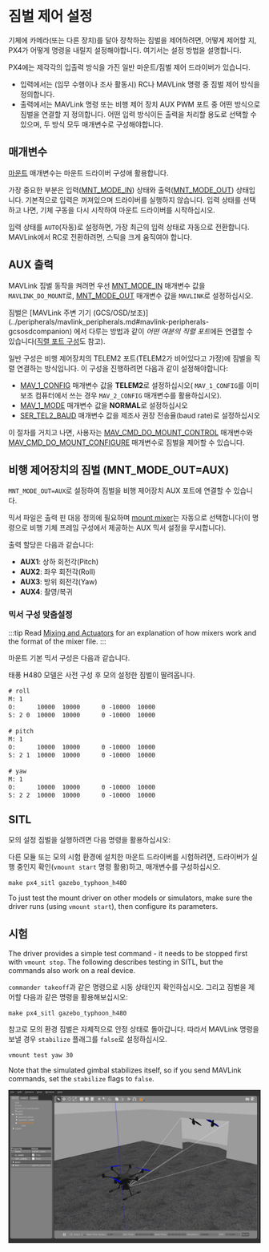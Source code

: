 # 짐벌 제어 설정

기체에 카메라(또는 다른 장치)를 달아 장착하는 짐벌을 제어하려면, 어떻게 제어할 지, PX4가 어떻게 명령을 내릴지 설정해야합니다. 여기서는 설정 방법을 설명합니다.

PX4에는 제각각의 입출력 방식을 가진 일반 마운트/짐벌 제어 드라이버가 있습니다.
- 입력에서는 (임무 수행이나 조사 활동시) RC나 MAVLink 명령 중 짐벌 제어 방식을 정의합니다.
- 출력에서는 MAVLink 명령 또는 비행 제어 장치 AUX PWM 포트 중 어떤 방식으로 짐벌을 연결할 지 정의합니다. 어떤 입력 방식이든 출력을 처리할 용도로 선택할 수 있으며, 두 방식 모두 매개변수로 구성해야합니다.

## 매개변수

[마운트](../advanced_config/parameter_reference.md#mount) 매개변수는 마운트 드라이버 구성애 활용합니다.

가장 중요한 부분은 입력([MNT_MODE_IN](../advanced_config/parameter_reference.md#MNT_MODE_IN)) 상태와 출력([MNT_MODE_OUT](../advanced_config/parameter_reference.md#MNT_MODE_OUT)) 상태입니다. 기본적으로 입력은 꺼져있으며 드라이버를 실행하지 않습니다. 입력 상태를 선택하고 나면, 기체 구동을 다시 시작하여 마운트 드라이버를 시작하십시오.

입력 상태를 `AUTO`(자동)로 설정하면, 가장 최근의 입력 상태로 자동으로 전환합니다. MAVLink에서 RC로 전환하려면, 스틱을 크게 움직여야 합니다.

## AUX 출력

MAVLink 짐벌 동작을 켜려면 우선 [MNT_MODE_IN](../advanced_config/parameter_reference.md#MNT_MODE_IN) 매개변수 값을 `MAVLINK_DO_MOUNT`로, [MNT_MODE_OUT](../advanced_config/parameter_reference.md#MNT_MODE_OUT) 매개변수 값을 `MAVLINK`로 설정하십시오.

짐벌은 \[MAVLink 주변 기기 (GCS/OSD/보조)\](../peripherals/mavlink_peripherals.md#mavlink-peripherals-gcsosdcompanion) 에서 다루는 방법과 같이 *어떤 여분의 직렬 포트*에든 연결할 수 있습니다([직렬 포트 구성](../peripherals/serial_configuration.md#serial-port-configuration)도 참고).

일반 구성은 비행 제어장치의 TELEM2 포트(TELEM2가 비어있다고 가정)에 짐벌을 직렬 연결하는 방식입니다. 이 구성을 진행하려면 다음과 같이 설정해야합니다:
- [MAV_1_CONFIG](../advanced_config/parameter_reference.md#MAV_1_CONFIG) 매개변수 값을 **TELEM2**로 설정하십시오( `MAV_1_CONFIG`를 이미 보조 컴퓨터에서 쓰는 경우 `MAV_2_CONFIG` 매개변수를 활용하십시오).
- [MAV_1_MODE](../advanced_config/parameter_reference.md#MAV_1_MODE) 매개변수 값을 **NORMAL**로 설정하십시오
- [SER_TEL2_BAUD](../advanced_config/parameter_reference.md#SER_TEL2_BAUD) 매개변수 값을 제조사 권장 전송율(baud rate)로 설정하십시오

이 절차를 거치고 나면, 사용자는 [MAV_CMD_DO_MOUNT_CONTROL](https://mavlink.io/en/messages/common.html#MAV_CMD_DO_MOUNT_CONTROL) 매개변수와 [MAV_CMD_DO_MOUNT_CONFIGURE](https://mavlink.io/en/messages/common.html#MAV_CMD_DO_MOUNT_CONFIGURE) 매개변수로 짐벌을 제어할 수 있습니다.


## 비행 제어장치의 짐벌 (MNT_MODE_OUT=AUX)

`MNT_MODE_OUT=AUX`로 설정하여 짐벌을 비행 제어장치 AUX 포트에 연결할 수 있습니다.

믹서 파일은 출력 핀 대응 정의에 필요하며 [mount mixer](https://github.com/PX4/PX4-Autopilot/blob/master/ROMFS/px4fmu_common/mixers/mount.aux.mix)는 자동으로 선택합니다(이 명령으로 비행 기체 프레임 구성에서 제공하는 AUX 믹서 설정을 무시합니다).

출력 할당은 다음과 같습니다:
- **AUX1**: 상하 회전각(Pitch)
- **AUX2**: 좌우 회전각(Roll)
- **AUX3**: 방위 회전각(Yaw)
- **AUX4**: 촬영/복귀

### 믹서 구성 맞춤설정

:::tip
Read [Mixing and Actuators](../concept/mixing.md) for an explanation of how mixers work and the format of the mixer file.
:::

마운트 기본 믹서 구성은 다음과 같습니다.

태풍 H480 모델은 사전 구성 후 모의 설정한 짐벌이 딸려옵니다.

```
# roll
M: 1
O:      10000  10000      0 -10000  10000
S: 2 0  10000  10000      0 -10000  10000

# pitch
M: 1
O:      10000  10000      0 -10000  10000
S: 2 1  10000  10000      0 -10000  10000

# yaw
M: 1
O:      10000  10000      0 -10000  10000
S: 2 2  10000  10000      0 -10000  10000
```


## SITL

모의 설정 짐벌을 실행하려면 다음 명령을 활용하십시오:

다른 모듈 또는 모의 시험 환경에 설치한 마운트 드라이버를 시험하려면, 드라이버가 실행 중인지 확인(`vmount start` 명령 활용)하고, 매개변수를 구성하십시오.
```
make px4_sitl gazebo_typhoon_h480
```

To just test the mount driver on other models or simulators, make sure the driver runs (using `vmount start`), then configure its parameters.


## 시험
The driver provides a simple test command - it needs to be stopped first with `vmount stop`. The following describes testing in SITL, but the commands also work on a real device.

`commander takeoff`과 같은 명령으로 시동 상태인지 확인하십시오. 그리고 짐벌을 제어할 다음과 같은 명령을 활용해보십시오:
```
make px4_sitl gazebo_typhoon_h480
```
참고로 모의 환경 짐벌은 자체적으로 안정 상태로 돌아갑니다. 따라서 MAVLink 명령을 보낼 경우 `stabilize` 플래그를 `false`로 설정하십시오.
```
vmount test yaw 30
```

Note that the simulated gimbal stabilizes itself, so if you send MAVLink commands, set the `stabilize` flags to `false`.

![Gazebo Gimbal Simulation](../../assets/simulation/gazebo/gimbal-simulation.png)

